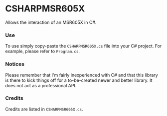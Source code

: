 # CSHARPMSR605X
Allows the interaction of an MSR605X in C#.
### Use
To use simply copy-paste the `CSHARPMSR605X.cs` file into your C# project.
For example, please refer to `Program.cs`.
### Notices
Please remember that I'm fairly inexperienced with C# and that this library is there to kick things off for a to-be-created newer and better library. It does not act as a professional API. 
### Credits
Credits are listed in `CSHARPMSR605X.cs`.
